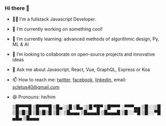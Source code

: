 ### Hi there 👋

- 👨‍💻 I'm a fullstack Javascript Developer.
- 🔭 I’m currently working on something cool!
- 🌱 I’m currently learning: advanced methods of algorithmic design, Py, ML & AI
- 👯 I’m looking to collaborate on open-source projects and innovative ideas
- 💬 Ask me about Javascript, React, Vue, GraphQL, Express  or Koa
- 📫 How to reach me: [twitter](https://twitter.com/scletus40 "Send me message me on twitter"), [facebook](https://web.facebook.com/mcsonnie "Hit me up on facebook"), [linkedin](https://www.linkedin.com/in/sunday-nkwuda-04aa57a7/ "Let's connect on linkedin"), email: scletus40@gmail.com
- 😄 Pronouns: he/him

  
     ▒█▀▀▀█ ▒█▀▀▀█ ▒█▄░▒█ ▒█▄░▒█ ▀█▀ ▒█▀▀▀
     ░▀▀▀▄▄ ▒█░░▒█ ▒█▒█▒█ ▒█▒█▒█ ▒█░ ▒█▄▄▄
     ▒█▄▄▄█ ▒█▄▄▄█ ▒█░░▀█ ▒█░░▀█ ▄█▄ ▒█▄▄▄
